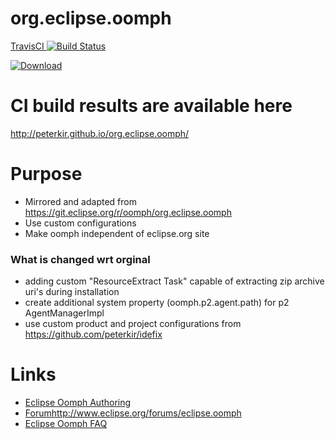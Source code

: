 org.eclipse.oomph
=================

 [TravisCI ![Build Status](https://travis-ci.org/peterkir/org.eclipse.oomph.png)](https://travis-ci.org/peterkir/org.eclipse.oomph)
 
 [ ![Download](https://api.bintray.com/packages/peterkir/generic/org.eclipse.oomph/images/download.svg)](https://bintray.com/peterkir/generic/org.eclipse.oomph/_latestVersion)

# CI build results are available here 

http://peterkir.github.io/org.eclipse.oomph/

# Purpose 
- Mirrored and adapted from https://git.eclipse.org/r/oomph/org.eclipse.oomph
- Use custom configurations
- Make oomph independent of eclipse.org site

### What is changed wrt orginal

- adding custom "ResourceExtract Task" capable of extracting zip archive uri's during installation
- create additional system property (oomph.p2.agent.path) for p2 AgentManagerImpl
- use custom product and project configurations from https://github.com/peterkir/idefix

# Links

- [Eclipse Oomph Authoring](https://wiki.eclipse.org/Eclipse_Oomph_Authoring)
- [Forum]()http://www.eclipse.org/forums/eclipse.oomph
- [Eclipse Oomph FAQ](https://wiki.eclipse.org/Eclipse_Oomph_FAQ)
